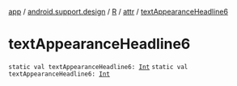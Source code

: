 [app](../../../index.md) / [android.support.design](../../index.md) / [R](../index.md) / [attr](index.md) / [textAppearanceHeadline6](./text-appearance-headline6.md)

# textAppearanceHeadline6

`static val textAppearanceHeadline6: `[`Int`](https://kotlinlang.org/api/latest/jvm/stdlib/kotlin/-int/index.html)
`static val textAppearanceHeadline6: `[`Int`](https://kotlinlang.org/api/latest/jvm/stdlib/kotlin/-int/index.html)